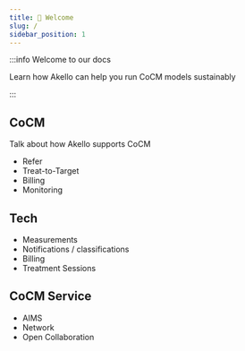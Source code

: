 ```yaml
---
title: 🌈 Welcome 
slug: /
sidebar_position: 1
---
```



:::info Welcome to our docs

Learn how Akello can help you run CoCM models sustainably 

:::


## CoCM

Talk about how Akello supports CoCM 

* Refer 
* Treat-to-Target
* Billing
* Monitoring

## Tech

* Measurements
* Notifications / classifications
* Billing
* Treatment Sessions

## CoCM Service

* AIMS
* Network
* Open Collaboration
